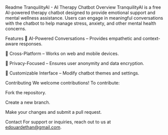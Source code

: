 

Readme
TranquilityAI - AI Therapy Chatbot
Overview
TranquilityAI is a free AI-powered therapy chatbot designed to provide emotional support and mental wellness assistance. Users can engage in meaningful conversations with the chatbot to help manage stress, anxiety, and other mental health concerns.

Features
🧠 AI-Powered Conversations – Provides empathetic and context-aware responses.

📱 Cross-Platform – Works on web and mobile devices.

🔐 Privacy-Focused – Ensures user anonymity and data encryption.

🎨 Customizable Interface – Modify chatbot themes and settings.

Contributing
We welcome contributions! To contribute:

Fork the repository.

Create a new branch.

Make your changes and submit a pull request.

Contact
For support or inquiries, reach out to us at edouardethan@gmail.com.


